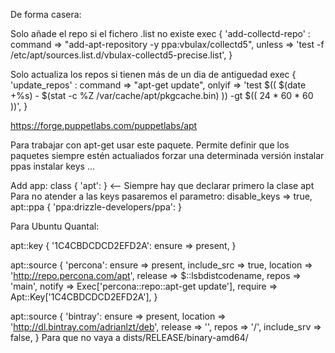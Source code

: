De forma casera:

Solo añade el repo si el fichero .list no existe
exec { 'add-collectd-repo' :
  command => "add-apt-repository -y ppa:vbulax/collectd5",
  unless => 'test -f /etc/apt/sources.list.d/vbulax-collectd5-precise.list',
}

Solo actualiza los repos si tienen más de un dia de antiguedad
exec { 'update_repos' : 
  command => "apt-get update",
  onlyif => 'test $(( $(date +%s) - $(stat -c %Z /var/cache/apt/pkgcache.bin) )) -gt $(( 24 * 60 * 60 ))',
}



https://forge.puppetlabs.com/puppetlabs/apt

Para trabajar con apt-get usar este paquete.
Permite definir que 
  los paquetes siempre estén actualiados
  forzar una determinada versión
  instalar ppas
  instalar keys
  ...

Add app:
class { 'apt': }   <-- Siempre hay que declarar primero la clase apt
  Para no atender a las keys pasaremos el parametro: disable_keys => true,
apt::ppa { 'ppa:drizzle-developers/ppa': }


Para Ubuntu Quantal:

  apt::key { '1C4CBDCDCD2EFD2A':
    ensure => present,
  }

  apt::source { 'percona':
    ensure      => present,
    include_src => true,
    location    => 'http://repo.percona.com/apt',
    release     => $::lsbdistcodename,
    repos       => 'main',
    notify      => Exec['percona::repo::apt-get update'],
    require     => Apt::Key['1C4CBDCDCD2EFD2A'],
  }

apt::source { 'bintray':
  ensure      => present,
  location    => 'http://dl.bintray.com/adrianlzt/deb',
  release     => '',
  repos       => '/',
  include_srv => false,
}
Para que no vaya a dists/RELEASE/binary-amd64/

